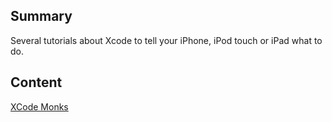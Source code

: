 ## Summary

 Several tutorials about Xcode to tell your iPhone, iPod
touch or iPad what to do. 

## Content

[XCode Monks](http://xcodemonks.tumblr.com/starthere)
